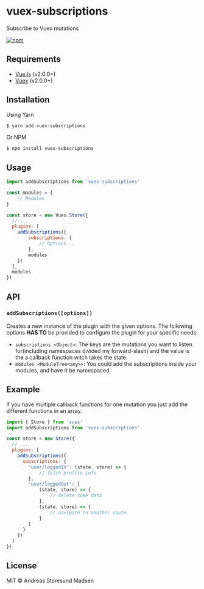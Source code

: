 # vuex-subscriptions

Subscribe to Vuex mutations

[![npm](https://img.shields.io/npm/v/vuex-subscriptions.svg)](https://www.npmjs.com/package/vuex-subscriptions)

## Requirements

- [Vue.js](https://vuejs.org) (v2.0.0+)
- [Vuex](http://vuex.vuejs.org) (v2.0.0+)

## Installation
Using Yarn
```bash
$ yarn add vuex-subscriptions
```

Or NPM
```bash
$ npm install vuex-subscriptions
```

## Usage

```js
import addSubscriptions from 'vuex-subscriptions'

const modules = {
	// Modules
}

const store = new Vuex.Store({
  // ...
  plugins: [
  	addSubscriptions({
  		subscriptions: {
  			// Options...
  		},
  		modules
  	})
  ],
  modules
})
```

## API

### `addSubscriptions([options])`

Creates a new instance of the plugin with the given options. The following options
**HAS TO** be provided to configure the plugin for your specific needs:

- `subscriptions <Object>`: The keys are the mutations you want to listen for(including namespaces divided my forward-slash) and the value is the a callback function witch takes the state.
- `modules <ModuleTree<any>>`: You could add the subscriptions inside your modules, and have it be namespaced.

## Example

If you have multiple callback functions for one mutation you just add the different functions in an array.


```js
import { Store } from 'vuex'
import addSubscriptions from 'vuex-subscriptions'

const store = new Store({
  // ...
  plugins: [
    addSubscriptions({
      subscriptions: {
      	"user/loggedIn": (state, store) => {
      		// fetch profile info
      	},
      	"user/loggedOut": [
      		(state, store) => {
      			// delete some data
      		},
      		(state, store) => {
      			// navigate to another route
      		}
      	]
      }
    })
  ]
})
```

## License

MIT © Andreas Storesund Madsen